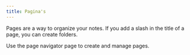 ```yaml
---
title: Pagina's
---
```


Pages are a way to organize your notes.
If you add a slash in the title of a page, you can create folders.

Use the page navigator page to create and manage pages.

